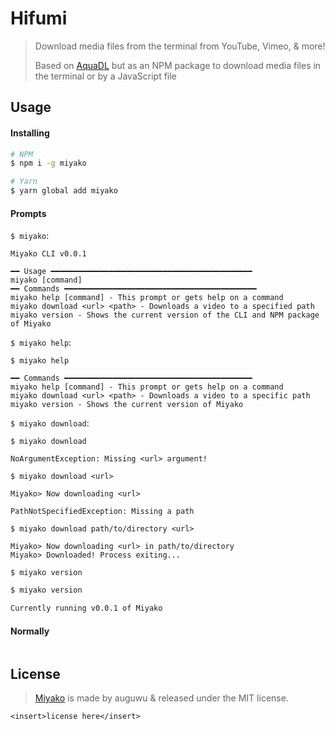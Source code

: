 # Hifumi
> Download media files from the terminal from YouTube, Vimeo, &amp; more!
>
> Based on [AquaDL](https://github.com/ohlookitsderpy/AquaDL) but as an NPM package to download media files in the terminal or by a JavaScript file

## Usage
#### Installing
```sh
# NPM
$ npm i -g miyako

# Yarn
$ yarn global add miyako
```

#### Prompts
`$ miyako`:

```
Miyako CLI v0.0.1

━━ Usage ━━━━━━━━━━━━━━━━━━━━━━━━━━━━━━━━━━━━━━━━━━━━━
miyako [command]
━━ Commands ━━━━━━━━━━━━━━━━━━━━━━━━━━━━━━━━━━━━━━━━━━━
miyako help [command] - This prompt or gets help on a command
miyako download <url> <path> - Downloads a video to a specified path
miyako version - Shows the current version of the CLI and NPM package of Miyako
```

`$ miyako help`:

```
$ miyako help

━━ Commands ━━━━━━━━━━━━━━━━━━━━━━━━━━━━━━━━━━━━━━━━━━
miyako help [command] - This prompt or gets help on a command
miyako download <url> <path> - Downloads a video to a specific path
miyako version - Shows the current version of Miyako
```

`$ miyako download`:

```
$ miyako download

NoArgumentException: Missing <url> argument!

$ miyako download <url>

Miyako> Now downloading <url>

PathNotSpecifiedException: Missing a path

$ miyako download path/to/directory <url>

Miyako> Now downloading <url> in path/to/directory
Miyako> Downloaded! Process exiting...
```

`$ miyako version`

```sh
$ miyako version

Currently running v0.0.1 of Miyako
```

#### Normally
```js
```

## License
> [Miyako](https://github.com/auguwu/Miyako) is made by auguwu & released under the MIT license.

```
<insert>license here</insert>
```
